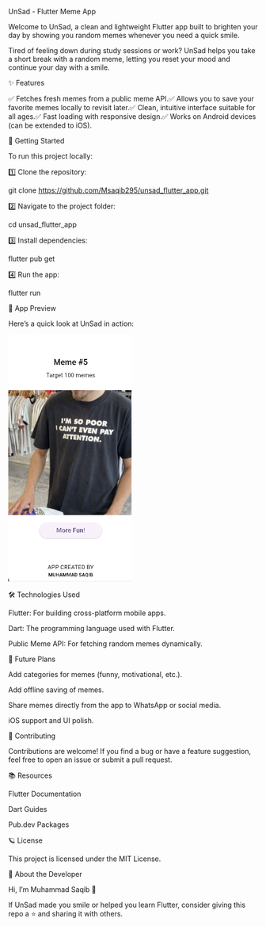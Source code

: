 UnSad - Flutter Meme App

Welcome to UnSad, a clean and lightweight Flutter app built to brighten your day by showing you random memes whenever you need a quick smile.

Tired of feeling down during study sessions or work? UnSad helps you take a short break with a random meme, letting you reset your mood and continue your day with a smile.

✨ Features

✅ Fetches fresh memes from a public meme API.✅ Allows you to save your favorite memes locally to revisit later.✅ Clean, intuitive interface suitable for all ages.✅ Fast loading with responsive design.✅ Works on Android devices (can be extended to iOS).

🚀 Getting Started

To run this project locally:

1️⃣ Clone the repository:

git clone https://github.com/Msaqib295/unsad_flutter_app.git

2️⃣ Navigate to the project folder:

cd unsad_flutter_app

3️⃣ Install dependencies:

flutter pub get

4️⃣ Run the app:

flutter run

📸 App Preview

Here’s a quick look at UnSad in action:

![UnSad App Screenshot](screenshot/UnSad_Screenshot.png)

🛠 Technologies Used

Flutter: For building cross-platform mobile apps.

Dart: The programming language used with Flutter.

Public Meme API: For fetching random memes dynamically.

📝 Future Plans

Add categories for memes (funny, motivational, etc.).

Add offline saving of memes.

Share memes directly from the app to WhatsApp or social media.

iOS support and UI polish.

🤝 Contributing

Contributions are welcome! If you find a bug or have a feature suggestion, feel free to open an issue or submit a pull request.

📚 Resources

Flutter Documentation

Dart Guides

Pub.dev Packages

🪐 License

This project is licensed under the MIT License.

🙌 About the Developer

Hi, I’m Muhammad Saqib 👋

If UnSad made you smile or helped you learn Flutter, consider giving this repo a ⭐ and sharing it with others.